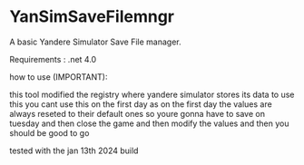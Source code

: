 # YanSimSaveFilemngr
A basic Yandere Simulator Save File manager.

Requirements : .net 4.0

how to use (IMPORTANT):

  this tool modified the registry where yandere simulator stores its data
  to use this you cant use this on the first day as on the first day the values
  are always reseted to their default ones
  so youre gonna have to save on tuesday and then close the game and then modify the values
  and then you should be good to go

tested with the jan 13th 2024 build
